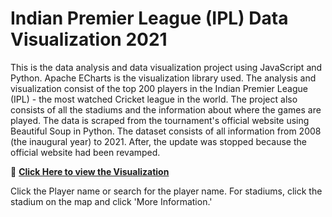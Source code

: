 # Indian Premier League (IPL) Data Visualization 2021

This is the data analysis and data visualization project using JavaScript and Python. Apache ECharts is the visualization library used. The analysis and visualization consist of the top 200 players in the Indian Premier League (IPL) - the most watched Cricket league in the world. The project also consists of all the stadiums and the information about where the games are played. The data is scraped from the tournament's official website using Beautiful Soup in Python. The dataset consists of all information from 2008 (the inaugural year) to 2021. After, the update was stopped because the official website had been revamped.

🔗 **[Click Here to view the Visualization](https://rdpahalavan.github.io/IPL-Data-Visualization/)**

Click the Player name or search for the player name. For stadiums, click the stadium on the map and click 'More Information.'
